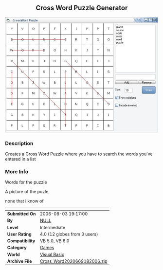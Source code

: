 ﻿<div align="center">

## Cross Word Puzzle Generator

<img src="PIC2006918195515240.JPG">
</div>

### Description

Creates a Cross Word Puzzle where you have to search the words you've entered in a list
 
### More Info
 
Words for the puzzle

A picture of the puzle

none that i know of


<span>             |<span>
---                |---
**Submitted On**   |2006-08-03 19:17:00
**By**             |[NULL](https://github.com/Planet-Source-Code/PSCIndex/blob/master/ByAuthor/empty.md)
**Level**          |Intermediate
**User Rating**    |4.0 (12 globes from 3 users)
**Compatibility**  |VB 5\.0, VB 6\.0
**Category**       |[Games](https://github.com/Planet-Source-Code/PSCIndex/blob/master/ByCategory/games__1-38.md)
**World**          |[Visual Basic](https://github.com/Planet-Source-Code/PSCIndex/blob/master/ByWorld/visual-basic.md)
**Archive File**   |[Cross\_Word2020669182006\.zip](https://github.com/Planet-Source-Code/cross-word-puzzle-generator__1-66595/archive/master.zip)









